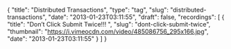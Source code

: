 {
  "title": "Distributed Transactions",
  "type": "tag",
  "slug": "distributed-transactions",
  "date": "2013-01-23T03:11:55",
  "draft": false,
  "recordings": [
    {
      "title": "Don’t Click Submit Twice!!! ",
      "slug": "dont-click-submit-twice",
      "thumbnail": "https://i.vimeocdn.com/video/485086756_295x166.jpg",
      "date": "2013-01-23T03:11:55"
    }
  ]
}